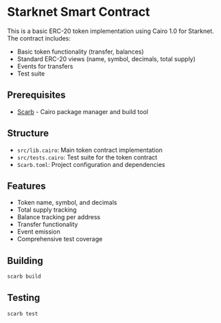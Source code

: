 # Starknet Smart Contract

This is a basic ERC-20 token implementation using Cairo 1.0 for Starknet. The contract includes:

- Basic token functionality (transfer, balances)
- Standard ERC-20 views (name, symbol, decimals, total supply)
- Events for transfers
- Test suite

## Prerequisites

- [Scarb](https://docs.swmansion.com/scarb/) - Cairo package manager and build tool

## Structure

- `src/lib.cairo`: Main token contract implementation
- `src/tests.cairo`: Test suite for the token contract
- `Scarb.toml`: Project configuration and dependencies

## Features

- Token name, symbol, and decimals
- Total supply tracking
- Balance tracking per address
- Transfer functionality
- Event emission
- Comprehensive test coverage

## Building

```bash
scarb build
```

## Testing

```bash
scarb test
```